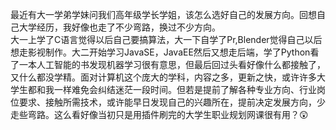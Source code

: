 最近有大一学弟学妹问我们高年级学长学姐，该怎么选好自己的发展方向。回想自己大学经历，我好像也走了不少弯路，换过不少方向。  
大一上学了C语言觉得以后自己要搞算法，大一下自学了Pr,Blender觉得自己以后想走影视制作。大二开始学习JavaSE，JavaEE然后又想走后端，学了Python看了一本人工智能的书发现机器学习很有意思，但最后回过头看好像什么都接触了，又什么都没学精。面对计算机这个庞大的学科，内容之多，更新之快，或许许多大学生都和我一样难免会纠结迷茫一段时间。但若是提前了解各种专业方向、行业岗位要求、接触所需技术，或许能早日发现自己的兴趣所在，提前决定发展方向，少走些弯路。这么看好像当初只是用插件刷完的大学生职业规划网课很有用？😲
